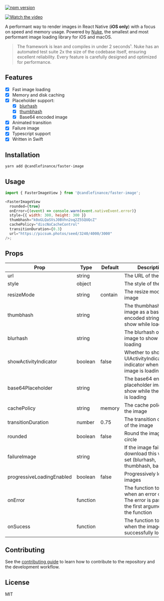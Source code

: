 [![npm version](https://badge.fury.io/js/@candlefinance%2Ffaster-image.svg)](https://badge.fury.io/js/@candlefinance%2Ffaster-image)

[![Watch the video](https://user-images.githubusercontent.com/12258850/227793826-c568d6b4-7cee-4c9f-b1ac-1beef3a2b3c5.png)](https://user-images.githubusercontent.com/12258850/227793749-d231199d-6058-4e6a-bb07-51b0ebfe9db5.mp4)

A performant way to render images in React Native (**iOS only**) with a focus on speed and memory usage. Powered by [Nuke](https://github.com/kean/nuke), the smallest and most performant image loading library for iOS and macOS.

> The framework is lean and compiles in under 2 seconds¹. Nuke has an automated test suite 2x the size of the codebase itself, ensuring excellent reliability. Every feature is carefully designed and optimized for performance.

## Features

- [x] Fast image loading
- [x] Memory and disk caching
- [x] Placeholder support:
  - [x] [blurhash](https://github.com/woltapp/blurhash)
  - [x] [thumbhash](https://github.com/evanw/thumbhash)
  - [x] Base64 encoded image
- [x] Animated transition
- [x] Failure image
- [x] Typescript support
- [x] Written in Swift

## Installation

```sh
yarn add @candlefinance/faster-image
```

## Usage

```js
import { FasterImageView } from '@candlefinance/faster-image';

<FasterImageView
  rounded={true}
  onError={(event) => console.warn(event.nativeEvent.error)}
  style={{ width: 300, height: 300 }}
  thumbhash="k0oGLQaSVsJ0BVhn2oq2Z5SQUQcZ"
  cachePolicy="discNoCacheControl"
  transitionDuration={0.3}
  url="https://picsum.photos/seed/3240/4000/3000"
/>;
```

## Props

| Prop                      | Type     | Default | Description                                                                                          |
| ------------------------- | -------- | ------- | ---------------------------------------------------------------------------------------------------- |
| url                       | string   |         | The URL of the image                                                                                 |
| style                     | object   |         | The style of the image                                                                               |
| resizeMode                | string   | contain | The resize mode of the image                                                                         |
| thumbhash                 | string   |         | The thumbhash of the image as a base64 encoded string to show while loading                          |
| blurhash                  | string   |         | The blurhash of the image to show while loading                                                      |
| showActivityIndicator     | boolean  | false   | Whether to show the UIActivityIndicatorView indicator when the image is loading                      |
| base64Placeholder         | string   |         | The base64 encoded placeholder image to show while the image is loading                              |
| cachePolicy               | string   | memory  | The cache policy of the image                                                                        |
| transitionDuration        | number   | 0.75    | The transition duration of the image                                                                 |
| rounded                   | boolean  | false   | Round the image into a circle                                                                        |
| failureImage              | string   |         | If the image fails to download this will be set (blurhash, thumbhash, base64)                        |
| progressiveLoadingEnabled | boolean  | false   | Progressively load images                                                                            |
| onError                   | function |         | The function to call when an error occurs. The error is passed as the first argument of the function |
| onSucess                  | function |         | The function to call when the image is successfully loaded                                           |

## Contributing

See the [contributing guide](CONTRIBUTING.md) to learn how to contribute to the repository and the development workflow.

## License

MIT
